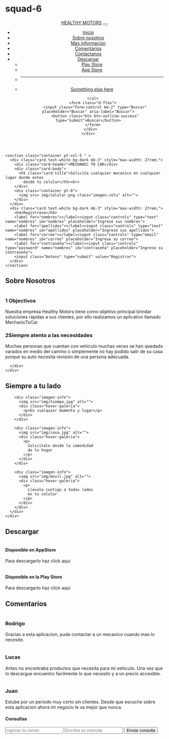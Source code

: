 # squad-6
<!DOCTYPE html>
<html lang="en">
<head>
  <meta charset="utf-8">
  <meta http-equiv="X-UA-Compatible" content="IE=edge">



  <link href="/css/bootstrap.min.css" rel="stylesheet">
  <link rel="stylesheet" href=/css/estilos.css>
  <title>MechanicToCar</title>
</head>
<body>


<header>
  <nav class="navbar navbar-expand-lg navbar-dark bg-dark">
    <div class="container-fluid">
      <a class="navbar-brand" href="#">HEALTHY MOTORS</a>
      <button class="navbar-toggler" type="button" data-bs-toggle="collapse" data-bs-target="#navbarSupportedContent" aria-controls="navbarSupportedContent" aria-expanded="false" aria-label="Toggle navigation">
        <span class="navbar-toggler-icon"></span>
      </button>
      <div class="collapse navbar-collapse" id="navbarSupportedContent">
        <ul class="navbar-nav me-auto mb-2 mb-lg-0">
          <li class="nav-item">
            <a class="nav-link active" aria-current="page" href="#">Inicio</a>
          </li>
          <li class="nav-item">
            <a class="nav-link active" aria-current="page" href="#">Sobre nosotros</a>
          </li>
          <li class="nav-item">
            <a class="nav-link active" aria-current="page" href="#">Mas informacion</a>
          </li>
          <li class="nav-item">
            <a class="nav-link active" aria-current="page" href="#">Comentarios</a>
          </li>
          <li class="nav-item">
            <a class="nav-link active" aria-current="page" href="#">Contactanos</a>
          </li>
          <li class="nav-item dropdown">
            <a class="nav-link dropdown-toggle" href="#" id="navbarDropdown" role="button" data-bs-toggle="dropdown" aria-expanded="false">
              Descargar
            </a>
            <ul class="dropdown-menu" aria-labelledby="navbarDropdown">
              <li><a class="dropdown-item" href="#">Play Store</a></li>
              <li><a class="dropdown-item" href="#">App Store</a></li>
              <li><hr class="dropdown-divider"></li>
              <li><a class="dropdown-item" href="#">Something else here</a></li>
            </ul>
          </li>

        </ul>
        <form class="d-flex">
          <input class="form-control me-2" type="Buscar" placeholder="Buscar" aria-label="Buscar">
          <button class="btn btn-outline-success" type="submit">Buscar</button>
        </form>
      </div>
    </div>
  </nav>
</header>


<main>

    <section class="container pt-xxl-5 " >
      <div class="card text-white bg-dark mb-3" style="max-width: 27rem;">
        <div class="card-header">MECHANIC TO CAR</div>
        <div class="card-body">
          <h5 class="card-title">Solicita cualquier mecanico en cualquier lugar donde estes
            desde tu celular</h5><br>
        </div>
        <div class="container pt-0">
          <img src= img/celular.png class="imagen-celu" alt="">
        </div>
      </div>
      <div class="card text-white bg-dark mb-3" style="max-width: 27rem;">
        <h4>Registrese</h4>
        <label for="nombres"></label><input class="controls" type="text" name="nombres" id="nombres" placeholder="Ingrese sus nombres">
        <label for="apellidos"></label><input class="controls" type="text" name="nombres" id="apellidos" placeholder="Ingrese sus apellidos">
        <label for="correo"></label><input class="controls" type="email" name="nombres" id="correo" placeholder="Ingrese su correo">
        <label for="contraseña"></label><input class="controls" type="password" name="nombres" id="contraseña" placeholder="Ingrese su contraseña">
        <input class="botons" type="submit" value="Registrar">
      </div>
    </section>


  <section class="contenedor ">
    <h2 class="titulo">Sobre Nosotros</h2>
    <div class="contendor-sobre-nosotros">
      <img src= img/SobreNosotros.jpg class="imagen-about-us" alt="">
      <div class="contenido-textos">
        <h3><span>1</span> Objectivos</h3>
        <p>Nuestra empresa Healthy Motors tiene como objetivo principal
          brindar soluciones rápidas a sus clientes, por ello realizamos un
          aplicativo llamado MechanicToCar.</p>
        <h3><span>2</span>Siempre atento a las necesidades</h3>
        <p> Muchas personas que cuentan con vehículo muchas
          veces se han quedado varados en medio del camino o simplemente
          no hay podido salir de su casa porque su auto necesita revisión de
          una persona adecuada.</p>

      </div>
    </div>
  </section>

  <section class="caracteristicas">
    <div class="container">
      <h2 class="titulo">Siempre a tu lado</h2>
      <div class="galeria-info">

        <div class="imagen-info">
          <img src="img/tiempo.jpg" alt="">
          <div class="hover-galeria">
            <p>En cualquier momento y lugar</p>
          </div>
        </div>

        <div class="imagen-info">
          <img src="img/casa.jpg" alt="">
          <div class="hover-galeria">
            <p>
              Solicitalo desde la comodidad
              de tu hogar
            </p>
          </div>
        </div>

        <div class="imagen-info">
          <img src="img/movil.jpg" alt="">
          <div class="hover-galeria">
            <p>
              Llevala contigo a todos lados
              en tu celular
            </p>
          </div>
        </div>
      </div>
    </div>
  </section>

  <div class="descarga">
    <h2 class="titulo">Descargar</h2>
    <div class="cards">
      <div class="card1">
        <img src="img/CelularM.png" alt="">
      </div>
      <div class="card">
        <img src="img/Apple.png" alt="">
        <div class="contenido-texto-card">
          <h4>Disponible en AppStore</h4>
          <p>Para descargarlo haz click aqui</p>
        </div>
      </div>
      <div class="card">
        <img src="img/PlayStore.png" alt="">
        <div class="contenido-texto-card">
          <h4>Disponible en la Play Store</h4>
          <p>Para descargarlo haz click aqui</p>
        </div>
      </div>
    </div>
  </div>

  <section class="comentarios">
    <div class="container">
      <h2 class="titulo">Comentarios</h2>
      <div class="comentarios-cont">
        <div class="comentarios-ind">
          <img src="img/cliente1.jpg" alt="">
          <h3>Rodrigo</h3>
          <p>Gracias a esta aplicacion, pude contactar a un mecanico
            cuando mas lo necesite.
          </p>
        </div>
        <div class="comentarios-ind">
          <img src="img/cliente2.jpg" alt="">
          <h3>Lucas</h3>
          <p>Antes no encontraba productos que necesita para mi
            vehiculo. Una vez que lo descargue encuentro facilmente
            lo que necesito y a un precio accesible.
          </p>
        </div>
        <div class="comentarios-ind">
          <img src="img/cliente3.jpg" alt="">
          <h3>Juan</h3>
          <p>Estube por un periodo muy corto sin clientes.
            Desde que escuche sobre esta aplicacion ahora mi negocio
            le va mejor que nunca.</p>
        </div>
      </div>
    </div>
  </section>

  <footer>
    <div class="container-footer">
      <section class="form-consultas">
        <h4>Consultas</h4>
        <label for="correos"></label><input class="controls" type="email" name="nombres" id="correos" placeholder="Ingrese su correo">
        <label for="consulta"></label><input class="controls2" id="consulta" name="nombres" placeholder="Escriba su consulta">
        <input class="Enviar" type="submit" value="Enviar consulta">
      </section>
      <div class="content-foo">
        <img src="img/Facebook.png" alt="">
      </div>
      <div class="content-foo">
        <img src="img/Insta.png" alt="">
      </div>
      <div class="content-foo">
        <img src="img/Whats.png" alt="">
      </div>
    </div>
  </footer>

</main>
<script src="/js/bootstrap.bundle.min.js"></script>
</body>
</html>
